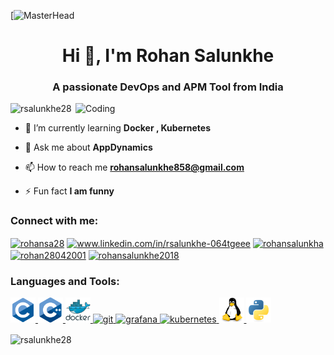 [![MasterHead](https://images.squarespace-cdn.com/content/v1/55de1c2be4b08d4cfe573562/1539318648066-Z900VDF1EMS9ZARZQIGX/AppD_EMBLEM_Black_BG.gif?format=1500w)
<h1 align="center">Hi 👋, I'm Rohan Salunkhe</h1>
<h3 align="center">A passionate DevOps and APM Tool from India</h3>
<img align="right" alt="Coding" Width="400" src="https://cdn.dribbble.com/users/1162077/screenshots/3848914/programmer.gif">

<p align="left"> <img src="https://komarev.com/ghpvc/?username=rsalunkhe28&label=Profile%20views&color=0e75b6&style=flat" alt="rsalunkhe28" /> </p>

- 🌱 I’m currently learning **Docker , Kubernetes**

- 💬 Ask me about **AppDynamics**

- 📫 How to reach me **rohansalunkhe858@gmail.com**

- ⚡ Fun fact **I am funny**

<h3 align="left">Connect with me:</h3>
<p align="left">
<a href="https://twitter.com/rohansa28" target="blank"><img align="center" src="https://raw.githubusercontent.com/rahuldkjain/github-profile-readme-generator/master/src/images/icons/Social/twitter.svg" alt="rohansa28" height="30" width="40" /></a>
<a href="https://linkedin.com/in/www.linkedin.com/in/rsalunkhe-064tgeee" target="blank"><img align="center" src="https://raw.githubusercontent.com/rahuldkjain/github-profile-readme-generator/master/src/images/icons/Social/linked-in-alt.svg" alt="www.linkedin.com/in/rsalunkhe-064tgeee" height="30" width="40" /></a>
<a href="https://instagram.com/rohansalunkha" target="blank"><img align="center" src="https://raw.githubusercontent.com/rahuldkjain/github-profile-readme-generator/master/src/images/icons/Social/instagram.svg" alt="rohansalunkha" height="30" width="40" /></a>
<a href="https://www.codechef.com/users/rohan28042001" target="blank"><img align="center" src="https://cdn.jsdelivr.net/npm/simple-icons@3.1.0/icons/codechef.svg" alt="rohan28042001" height="30" width="40" /></a>
<a href="https://www.leetcode.com/rohansalunkhe2018" target="blank"><img align="center" src="https://raw.githubusercontent.com/rahuldkjain/github-profile-readme-generator/master/src/images/icons/Social/leet-code.svg" alt="rohansalunkhe2018" height="30" width="40" /></a>
</p>

<h3 align="left">Languages and Tools:</h3>
<p align="left"> <a href="https://www.cprogramming.com/" target="_blank" rel="noreferrer"> <img src="https://raw.githubusercontent.com/devicons/devicon/master/icons/c/c-original.svg" alt="c" width="40" height="40"/> </a> <a href="https://www.w3schools.com/cpp/" target="_blank" rel="noreferrer"> <img src="https://raw.githubusercontent.com/devicons/devicon/master/icons/cplusplus/cplusplus-original.svg" alt="cplusplus" width="40" height="40"/> </a> <a href="https://www.docker.com/" target="_blank" rel="noreferrer"> <img src="https://raw.githubusercontent.com/devicons/devicon/master/icons/docker/docker-original-wordmark.svg" alt="docker" width="40" height="40"/> </a> <a href="https://git-scm.com/" target="_blank" rel="noreferrer"> <img src="https://www.vectorlogo.zone/logos/git-scm/git-scm-icon.svg" alt="git" width="40" height="40"/> </a> <a href="https://grafana.com" target="_blank" rel="noreferrer"> <img src="https://www.vectorlogo.zone/logos/grafana/grafana-icon.svg" alt="grafana" width="40" height="40"/> </a> <a href="https://kubernetes.io" target="_blank" rel="noreferrer"> <img src="https://www.vectorlogo.zone/logos/kubernetes/kubernetes-icon.svg" alt="kubernetes" width="40" height="40"/> </a> <a href="https://www.linux.org/" target="_blank" rel="noreferrer"> <img src="https://raw.githubusercontent.com/devicons/devicon/master/icons/linux/linux-original.svg" alt="linux" width="40" height="40"/> </a> <a href="https://www.python.org" target="_blank" rel="noreferrer"> <img src="https://raw.githubusercontent.com/devicons/devicon/master/icons/python/python-original.svg" alt="python" width="40" height="40"/> </a> </p>

<p><img align="center" src="https://github-readme-stats.vercel.app/api/top-langs?username=rsalunkhe28&show_icons=true&locale=en&layout=compact" alt="rsalunkhe28" /></p>
